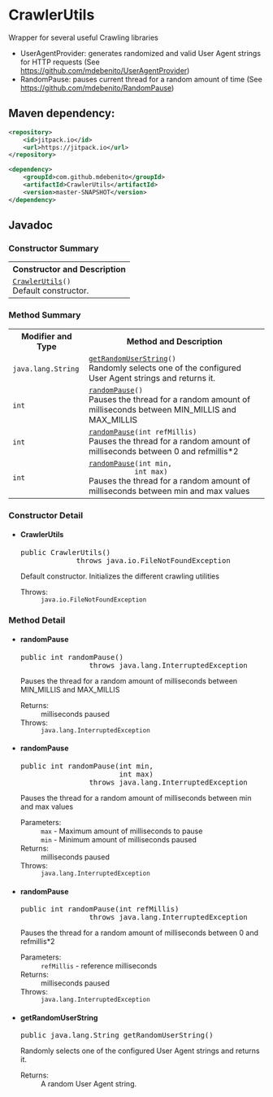 # CrawlerUtils
Wrapper for several useful Crawling libraries

- UserAgentProvider: generates randomized and valid User Agent strings for HTTP requests (See https://github.com/mdebenito/UserAgentProvider)
- RandomPause: pauses current thread for a random amount of time (See https://github.com/mdebenito/RandomPause)

## Maven dependency:

```xml
<repository>
    <id>jitpack.io</id>
    <url>https://jitpack.io</url>
</repository>
```
```xml
<dependency>
    <groupId>com.github.mdebenito</groupId>
    <artifactId>CrawlerUtils</artifactId>
    <version>master-SNAPSHOT</version>
</dependency>
```

## Javadoc

<h3>Constructor Summary</h3>
<table class="memberSummary" border="0" cellpadding="3" cellspacing="0" summary="Constructor Summary table, listing constructors, and an explanation">
<tr>
<th class="colOne" scope="col">Constructor and Description</th>
</tr>
<tr class="altColor">
<td class="colOne"><code><span class="memberNameLink"><a href="../wrapper/CrawlerUtils.html#CrawlerUtils--">CrawlerUtils</a></span>()</code>
<div class="block">Default constructor.</div>
</td>
</tr>
</table>


<h3>Method Summary</h3>
<table class="memberSummary" border="0" cellpadding="3" cellspacing="0" summary="Method Summary table, listing methods, and an explanation">
<tr>
<th class="colFirst" scope="col">Modifier and Type</th>
<th class="colLast" scope="col">Method and Description</th>
</tr>
<tr id="i0" class="altColor">
<td class="colFirst"><code>java.lang.String</code></td>
<td class="colLast"><code><span class="memberNameLink"><a href="../wrapper/CrawlerUtils.html#getRandomUserString--">getRandomUserString</a></span>()</code>
<div class="block">Randomly selects one of the configured User Agent strings and returns it.</div>
</td>
</tr>
<tr id="i1" class="rowColor">
<td class="colFirst"><code>int</code></td>
<td class="colLast"><code><span class="memberNameLink"><a href="../wrapper/CrawlerUtils.html#randomPause--">randomPause</a></span>()</code>
<div class="block">Pauses the thread for a random amount of milliseconds between MIN_MILLIS and MAX_MILLIS</div>
</td>
</tr>
<tr id="i2" class="altColor">
<td class="colFirst"><code>int</code></td>
<td class="colLast"><code><span class="memberNameLink"><a href="../wrapper/CrawlerUtils.html#randomPause-int-">randomPause</a></span>(int&nbsp;refMillis)</code>
<div class="block">Pauses the thread for a random amount of milliseconds between 0 and refmillis*2</div>
</td>
</tr>
<tr id="i3" class="rowColor">
<td class="colFirst"><code>int</code></td>
<td class="colLast"><code><span class="memberNameLink"><a href="../wrapper/CrawlerUtils.html#randomPause-int-int-">randomPause</a></span>(int&nbsp;min,
           int&nbsp;max)</code>
<div class="block">Pauses the thread for a random amount of milliseconds between min and max values</div>
</td>
</tr>
</table>

<h3>Constructor Detail</h3>
<a name="CrawlerUtils--">
<!--   -->
</a>
<ul class="blockListLast">
<li class="blockList">
<h4>CrawlerUtils</h4>
<pre>public&nbsp;CrawlerUtils()
             throws java.io.FileNotFoundException</pre>
<div class="block">Default constructor. Initializes the different crawling utilities</div>
<dl>
<dt><span class="throwsLabel">Throws:</span></dt>
<dd><code>java.io.FileNotFoundException</code></dd>
</dl>
</li>
</ul>
</li>
</ul>

<h3>Method Detail</h3>
<a name="randomPause--">
<!--   -->
</a>
<ul class="blockList">
<li class="blockList">
<h4>randomPause</h4>
<pre>public&nbsp;int&nbsp;randomPause()
                throws java.lang.InterruptedException</pre>
<div class="block">Pauses the thread for a random amount of milliseconds between MIN_MILLIS and MAX_MILLIS</div>
<dl>
<dt><span class="returnLabel">Returns:</span></dt>
<dd>milliseconds paused</dd>
<dt><span class="throwsLabel">Throws:</span></dt>
<dd><code>java.lang.InterruptedException</code></dd>
</dl>
</li>
</ul>
<a name="randomPause-int-int-">
<!--   -->
</a>
<ul class="blockList">
<li class="blockList">
<h4>randomPause</h4>
<pre>public&nbsp;int&nbsp;randomPause(int&nbsp;min,
                       int&nbsp;max)
                throws java.lang.InterruptedException</pre>
<div class="block">Pauses the thread for a random amount of milliseconds between min and max values</div>
<dl>
<dt><span class="paramLabel">Parameters:</span></dt>
<dd><code>max</code> - Maximum amount of milliseconds to pause</dd>
<dd><code>min</code> - Minimum amount of milliseconds paused</dd>
<dt><span class="returnLabel">Returns:</span></dt>
<dd>milliseconds paused</dd>
<dt><span class="throwsLabel">Throws:</span></dt>
<dd><code>java.lang.InterruptedException</code></dd>
</dl>
</li>
</ul>
<a name="randomPause-int-">
<!--   -->
</a>
<ul class="blockList">
<li class="blockList">
<h4>randomPause</h4>
<pre>public&nbsp;int&nbsp;randomPause(int&nbsp;refMillis)
                throws java.lang.InterruptedException</pre>
<div class="block">Pauses the thread for a random amount of milliseconds between 0 and refmillis*2</div>
<dl>
<dt><span class="paramLabel">Parameters:</span></dt>
<dd><code>refMillis</code> - reference milliseconds</dd>
<dt><span class="returnLabel">Returns:</span></dt>
<dd>milliseconds paused</dd>
<dt><span class="throwsLabel">Throws:</span></dt>
<dd><code>java.lang.InterruptedException</code></dd>
</dl>
</li>
</ul>
<a name="getRandomUserString--">
<!--   -->
</a>
<ul class="blockListLast">
<li class="blockList">
<h4>getRandomUserString</h4>
<pre>public&nbsp;java.lang.String&nbsp;getRandomUserString()</pre>
<div class="block">Randomly selects one of the configured User Agent strings and returns it.</div>
<dl>
<dt><span class="returnLabel">Returns:</span></dt>
<dd>A random User Agent string.</dd>
</dl>
</li>
</ul>
</li>
</ul>
</li>
</ul>
</div>